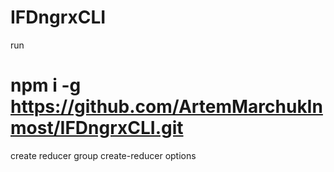 # IFDngrxCLI

run 
# npm i -g https://github.com/ArtemMarchukInmost/IFDngrxCLI.git

create reducer group
create-reducer <group-name>
  options
